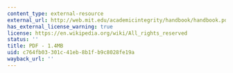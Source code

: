 ```yaml
---
content_type: external-resource
external_url: http://web.mit.edu/academicintegrity/handbook/handbook.pdf
has_external_license_warning: true
license: https://en.wikipedia.org/wiki/All_rights_reserved
status: ''
title: PDF - 1.4MB
uid: c764fb03-301c-41eb-8b1f-b9c8028fe19a
wayback_url: ''
---
```

